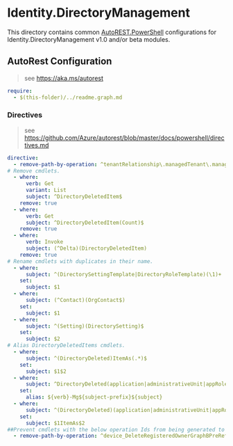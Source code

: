 # Identity.DirectoryManagement

This directory contains common [AutoREST.PowerShell](https://github.com/Azure/autorest.powershell) configurations for Identity.DirectoryManagement v1.0 and/or beta modules.

## AutoRest Configuration

> see <https://aka.ms/autorest>

``` yaml
require:
  - $(this-folder)/../readme.graph.md
```

### Directives

> see https://github.com/Azure/autorest/blob/master/docs/powershell/directives.md

``` yaml
directive:
  - remove-path-by-operation: ^tenantRelationship\.managedTenant\.managementTemplateStepVersion\.deployment_changeDeploymentStatus$|
# Remove cmdlets.
  - where:
      verb: Get
      variant: List
      subject: ^DirectoryDeletedItem$
    remove: true
  - where:
      verb: Get
      subject: ^DirectoryDeletedItem(Count)$
    remove: true
  - where:
      verb: Invoke
      subject: (^Delta)(DirectoryDeletedItem)
    remove: true
# Rename cmdlets with duplicates in their name.
  - where:
      subject: ^(DirectorySettingTemplate|DirectoryRoleTemplate)(\1)+
    set:
      subject: $1
  - where:
      subject: (^Contact)(OrgContact$)
    set:
      subject: $1
  - where:
      subject: ^(Setting)(DirectorySetting)$
    set:
      subject: $2
# Alias DirectoryDeletedItems cmdlets.
  - where:
      subject: ^(DirectoryDeleted)ItemAs(.*)$
    set:
      subject: $1$2
  - where:
      subject: ^DirectoryDeleted(application|administrativeUnit|appRoleAssignment|directoryObject|directoryRole|device|group|orgContact|servicePrincipal|user)$
    set:
      alias: ${verb}-Mg${subject-prefix}${subject}
  - where:
      subject: ^(DirectoryDeleted)(application|administrativeUnit|appRoleAssignment|directoryObject|directoryRole|device|group|orgContact|servicePrincipal|user)$
    set:
      subject: $1ItemAs$2
##Prevent cmdlets with the below operation Ids from being generated to allow for aliasing as a result of breaking changes in 2.18.0 and 2.17.0.
  - remove-path-by-operation: ^device_DeleteRegisteredOwnerGraphBPreRef$|^device_DeleteRegisteredUserGraphBPreRef$|^directory.administrativeUnit_DeleteMemberGraphBPreRef$|^directoryRole_DeleteMemberGraphBPreRef$|^directory.featureRolloutPolicy_ListAppliesToGraphBPreRef$|
```
